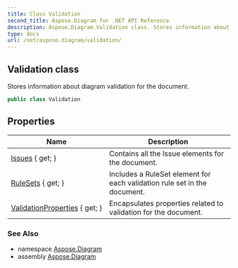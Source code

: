```yaml
---
title: Class Validation
second_title: Aspose.Diagram for .NET API Reference
description: Aspose.Diagram.Validation class. Stores information about diagram validation for the document
type: docs
url: /net/aspose.diagram/validation/
---
```

## Validation class

Stores information about diagram validation for the document.

```csharp
public class Validation
```

## Properties

| Name | Description |
| --- | --- |
| [Issues](../../aspose.diagram/validation/issues/) { get; } | Contains all the Issue elements for the document. |
| [RuleSets](../../aspose.diagram/validation/rulesets/) { get; } | Includes a RuleSet element for each validation rule set in the document. |
| [ValidationProperties](../../aspose.diagram/validation/validationproperties/) { get; } | Encapsulates properties related to validation for the document. |

### See Also

* namespace [Aspose.Diagram](../../aspose.diagram/)
* assembly [Aspose.Diagram](../../)


